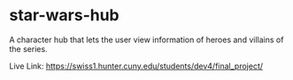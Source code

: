 # star-wars-hub
A character hub that lets the user view information of heroes and villains of the series.

Live Link:
https://swiss1.hunter.cuny.edu/students/dev4/final_project/
